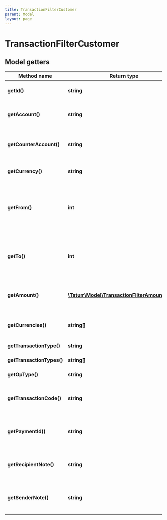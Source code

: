 ```yaml
---
title: TransactionFilterCustomer
parent: Model
layout: page
---
```


# TransactionFilterCustomer

## Model getters

Method name | Return type | Description | Notes
------------ | ------------- | ------------- | -------------
**getId()** | **string** | Customer internal ID to search for. | ex.: `5e6be8e9e6aa436299950c41`
**getAccount()** | **string** | Source account - source of transaction(s). | ex.: `5e6be8e9e6aa436299950c41` [optional]
**getCounterAccount()** | **string** | Counter account - transaction(s) destination account. | ex.: `5e6be8e9e6aa436299950c41` [optional]
**getCurrency()** | **string** | Currency of the transactions. | ex.: `BTC` [optional]
**getFrom()** | **int** | Starting date to search for transactions from in UTC millis. If not present, search all history. | ex.: `1571833231000` [optional]
**getTo()** | **int** | Date until to search for transactions in UTC millis. If not present, search up till now. | ex.: `1571833231000` [optional]
**getAmount()** | [**\Tatum\Model\TransactionFilterAmountInner[]**](../TransactionFilterAmountInner) | Amount of the transaction. AND is used between filter options. | ex.: `null` [optional]
**getCurrencies()** | **string[]** | List of currencies of the transactions. | ex.: `null` [optional]
**getTransactionType()** | **string** | Type of payment | ex.: `null` [optional]
**getTransactionTypes()** | **string[]** | Types of payment | ex.: `null` [optional]
**getOpType()** | **string** | Type of operation. | ex.: `PAYMENT` [optional]
**getTransactionCode()** | **string** | For bookkeeping to distinct transaction purpose. | ex.: `1_01_EXTERNAL_CODE` [optional]
**getPaymentId()** | **string** | Payment ID defined in payment order by sender. | ex.: `65426` [optional]
**getRecipientNote()** | **string** | Recipient note defined in payment order by sender. | ex.: `65426` [optional]
**getSenderNote()** | **string** | Sender note defined in payment order by sender. | ex.: `65426` [optional]

